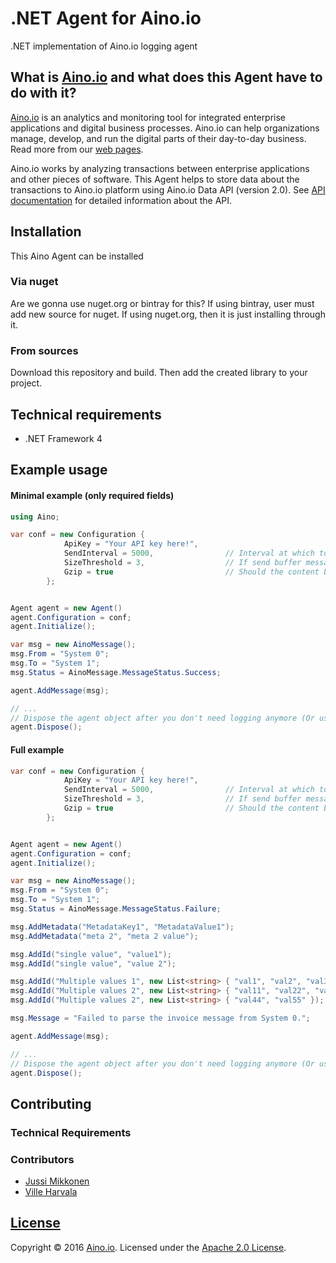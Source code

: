 # .NET Agent for Aino.io

.NET implementation of Aino.io logging agent

## What is [Aino.io](http://aino.io) and what does this Agent have to do with it?

[Aino.io](http://aino.io) is an analytics and monitoring tool for integrated enterprise applications and digital business processes. Aino.io can help organizations manage, develop, and run the digital parts of their day-to-day business. Read more from our [web pages](http://aino.io).

Aino.io works by analyzing transactions between enterprise applications and other pieces of software. This Agent helps to store data about the transactions to Aino.io platform using Aino.io Data API (version 2.0). See [API documentation](http://www.aino.io/api) for detailed information about the API.

## Installation

This Aino Agent can be installed 

### Via nuget
Are we gonna use nuget.org or bintray for this? If using bintray, user must add new source for nuget. If using nuget.org, then it is just installing through it.

### From sources
Download this repository and build. Then add the created library to your project.



## Technical requirements
* .NET Framework 4

## Example usage

#### Minimal example (only required fields)

```c#
using Aino;

var conf = new Configuration {
			ApiKey = "Your API key here!",
			SendInterval = 5000,				// Interval at which to send the data
			SizeThreshold = 3,					// If send buffer message size exceeds this threshold, sends immediately
			Gzip = true							// Should the content be gzipped to reduce bandwidth
		};


Agent agent = new Agent()
agent.Configuration = conf;
agent.Initialize(); 

var msg = new AinoMessage();
msg.From = "System 0";
msg.To = "System 1";
msg.Status = AinoMessage.MessageStatus.Success;

agent.AddMessage(msg);

// ... 
// Dispose the agent object after you don't need logging anymore (Or use `using`).
agent.Dispose();

```

#### Full example

```c#
var conf = new Configuration {
			ApiKey = "Your API key here!",
			SendInterval = 5000,				// Interval at which to send the data
			SizeThreshold = 3,					// If send buffer message size exceeds this threshold, sends immediately
			Gzip = true							// Should the content be gzipped to reduce bandwidth
		};


Agent agent = new Agent()
agent.Configuration = conf;
agent.Initialize(); 

var msg = new AinoMessage();
msg.From = "System 0";
msg.To = "System 1";
msg.Status = AinoMessage.MessageStatus.Failure;

msg.AddMetadata("MetadataKey1", "MetadataValue1");
msg.AddMetadata("meta 2", "meta 2 value");

msg.AddId("single value", "value1");
msg.AddId("single value", "value 2");

msg.AddId("Multiple values 1", new List<string> { "val1", "val2", "val3" });
msg.AddId("Multiple values 2", new List<string> { "val11", "val22", "val33" });
msg.AddId("Multiple values 2", new List<string> { "val44", "val55" });

msg.Message = "Failed to parse the invoice message from System 0.";

agent.AddMessage(msg);

// ... 
// Dispose the agent object after you don't need logging anymore (Or use `using`).
agent.Dispose();

```


<!--
# What to use as flow ID
The flow ID, also known as correlation ID or correlation key is an identifier that allows aino
to group several aino transaction invocations into a single transaction.

If user does not set flow Id, it will be automatically generated.
By calling `Aino::Lib->init_flow_id`, all subsequent messages will have the same flow id.
This can be overridden by setting the messages flow id manually:

Calling `Aino::Lib->clear_flow_id` will clear the flow id set in `Aino::Lib->init_flow_id`.
-->

## Contributing

### Technical Requirements

### Contributors

* [Jussi Mikkonen](https://github.com/jussi-mikkonen)
* [Ville Harvala](https://github.com/vharvala)

## [License](LICENSE)

Copyright &copy; 2016 [Aino.io](http://aino.io). Licensed under the [Apache 2.0 License](LICENSE).